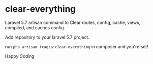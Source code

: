 # clear-everything
Laravel 5.7 artisan command to Clear routes, config, cache, views, compiled, and caches config.

Add repository to your laravel 5.7 project.

run `php artisan traqza:clear-everything` in composer and you're set!


Happy Coding

